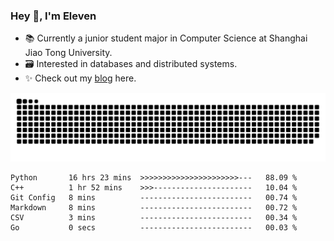 ### Hey 👋, I'm Eleven

- 📚 Currently a junior student major in Computer Science at Shanghai Jiao Tong University.
- 🗃️ Interested in databases and distributed systems.
- ✨ Check out my [blog](https://blog.eleven.wiki) here.

![github contribution grid snake animation](https://raw.githubusercontent.com/El-even-11/El-even-11/output/github-contribution-grid-snake.svg)

<!--START_SECTION:waka-->

```text
Python       16 hrs 23 mins  >>>>>>>>>>>>>>>>>>>>>>---   88.09 %
C++          1 hr 52 mins    >>>----------------------   10.04 %
Git Config   8 mins          -------------------------   00.74 %
Markdown     8 mins          -------------------------   00.72 %
CSV          3 mins          -------------------------   00.34 %
Go           0 secs          -------------------------   00.03 %
```

<!--END_SECTION:waka-->
